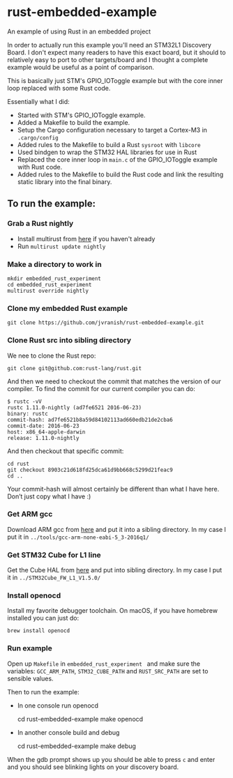 # rust-embedded-example
An example of using Rust in an embedded project

In order to actually run this example you'll need an STM32L1 Discovery Board. I don't expect many readers to have this exact board, but it should to relatively easy to port to other targets/board and I thought a complete example would be useful as a point of comparison.

This is basically just STM's GPIO_IOToggle example but with the core inner loop replaced with some Rust code.

Essentially what I did:

- Started with STM's GPIO_IOToggle example.
- Added a Makefile to build the example.
- Setup the Cargo configuration necessary to target a Cortex-M3 in `.cargo/config`
- Added rules to the Makefile to build a Rust `sysroot` with `libcore`
- Used bindgen to wrap the STM32 HAL libraries for use in Rust
- Replaced the core inner loop in `main.c` of the GPIO_IOToggle example with Rust code.
- Added rules to the Makefile to build the Rust code and link the resulting static library into the final binary.

## To run the example:

### Grab a Rust nightly

- Install multirust from [here](https://github.com/brson/multirust) if you haven't already
- Run `multirust update nightly`

### Make a directory to work in

    mkdir embedded_rust_experiment
    cd embedded_rust_experiment
    multirust override nightly

### Clone my embedded Rust example

    git clone https://github.com/jvranish/rust-embedded-example.git

### Clone Rust src into sibling directory

We nee to clone the Rust repo:

    git clone git@github.com:rust-lang/rust.git

And then we need to checkout the commit that matches the version of our compiler. To find the commit for our current compiler you can do:

    $ rustc -vV
    rustc 1.11.0-nightly (ad7fe6521 2016-06-23)
    binary: rustc
    commit-hash: ad7fe6521b8a59d84102113ad660edb21de2cba6
    commit-date: 2016-06-23
    host: x86_64-apple-darwin
    release: 1.11.0-nightly

And then checkout that specific commit:

    cd rust
    git checkout 8903c21d618fd25dca61d9bb668c5299d21feac9
    cd ..

Your commit-hash will almost certainly be different than what I have here. Don’t just copy what I have :)

### Get ARM gcc
 
Download ARM gcc from [here](https://launchpad.net/gcc-arm-embedded) and put it into a sibling directory. In my case I put it in `../tools/gcc-arm-none-eabi-5_3-2016q1/`

### Get STM32 Cube for L1 line

Get the Cube HAL from [here](http://www.st.com/content/st_com/en/products/embedded-software/mcus-embedded-software/stm32-embedded-software/stm32cube-embedded-software/stm32cubel1.html#getsoftware-scroll) and put into sibling directory. In my case I put it in `../STM32Cube_FW_L1_V1.5.0/`

### Install openocd

Install my favorite debugger toolchain. On macOS, if you have homebrew installed you can just do:

    brew install openocd

### Run example

Open up `Makefile` in `embedded_rust_experiment ` and make sure the variables: `GCC_ARM_PATH`, `STM32_CUBE_PATH` and `RUST_SRC_PATH` are set to sensible values.

Then to run the example:

- In one console run openocd

    cd rust-embedded-example
    make openocd

- In another console build and debug

    cd rust-embedded-example
    make debug

When the gdb prompt shows up you should be able to press `c` and enter and you should see blinking lights on your discovery board.
